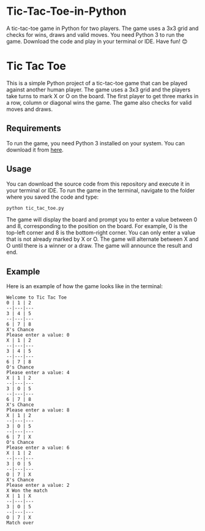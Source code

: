 # Tic-Tac-Toe-in-Python
A tic-tac-toe game in Python for two players. The game uses a 3x3 grid and checks for wins, draws and valid moves. You need Python 3 to run the game. Download the code and play in your terminal or IDE. Have fun! 😊

# Tic Tac Toe

This is a simple Python project of a tic-tac-toe game that can be played against another human player. The game uses a 3x3 grid and the players take turns to mark X or O on the board. The first player to get three marks in a row, column or diagonal wins the game. The game also checks for valid moves and draws.

## Requirements

To run the game, you need Python 3 installed on your system. You can download it from [here](https://www.python.org/downloads/).

## Usage

You can download the source code from this repository and execute it in your terminal or IDE. To run the game in the terminal, navigate to the folder where you saved the code and type:

```bash
python tic_tac_toe.py
```

The game will display the board and prompt you to enter a value between 0 and 8, corresponding to the position on the board. For example, 0 is the top-left corner and 8 is the bottom-right corner. You can only enter a value that is not already marked by X or O. The game will alternate between X and O until there is a winner or a draw. The game will announce the result and end.

## Example

Here is an example of how the game looks like in the terminal:

```
Welcome to Tic Tac Toe
0 | 1 | 2 
--|---|---
3 | 4 | 5 
--|---|---
6 | 7 | 8 
X's Chance
Please enter a value: 0
X | 1 | 2 
--|---|---
3 | 4 | 5 
--|---|---
6 | 7 | 8 
O's Chance
Please enter a value: 4
X | 1 | 2 
--|---|---
3 | O | 5 
--|---|---
6 | 7 | 8 
X's Chance
Please enter a value: 8
X | 1 | 2 
--|---|---
3 | O | 5 
--|---|---
6 | 7 | X 
O's Chance
Please enter a value: 6
X | 1 | 2 
--|---|---
3 | O | 5 
--|---|---
O | 7 | X 
X's Chance
Please enter a value: 2
X Won the match
X | 1 | X 
--|---|---
3 | O | 5 
--|---|---
O | 7 | X 
Match over
```
